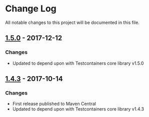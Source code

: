 # Change Log
All notable changes to this project will be documented in this file.

## [1.5.0] - 2017-12-12
### Changes
- Updated to depend upon with Testcontainers core library v1.5.0

## [1.4.3] - 2017-10-14
### Changes
- First release published to Maven Central
- Updated to depend upon with Testcontainers core library v1.4.3

[1.5.0]: https://github.com/testcontainers/testcontainers-java-module-dynalite/releases/tag/1.5.0
[1.4.3]: https://github.com/testcontainers/testcontainers-java-module-dynalite/releases/tag/1.4.3